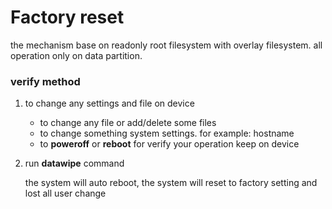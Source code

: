 Factory reset
===

the mechanism base on readonly root filesystem with overlay filesystem.
all operation only on data partition.

### verify method

1. to change any settings and file on device

   * to change any file or add/delete some files
   * to change something system settings. for example: hostname
   * to **poweroff** or **reboot** for verify your operation keep on device

1. run **datawipe** command

   the system will auto reboot, the system will reset to factory setting and lost all user change
